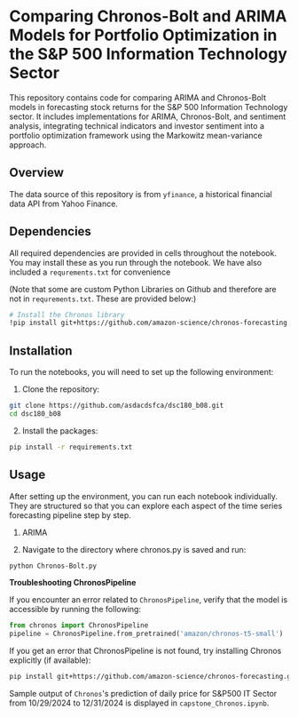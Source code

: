 # Comparing Chronos-Bolt and ARIMA Models for Portfolio Optimization in the S\&P 500 Information Technology Sector
This repository contains code for comparing ARIMA and Chronos-Bolt models in forecasting stock returns for the S&P 500 Information Technology sector. It includes implementations for ARIMA, Chronos-Bolt, and sentiment analysis, integrating technical indicators and investor sentiment into a portfolio optimization framework using the Markowitz mean-variance approach.

## Overview
The data source of this repository is from `yfinance`, a historical financial data API from Yahoo Finance.

## Dependencies

All required dependencies are provided in cells throughout the notebook. You may install these as you run through the notebook. We have also included a ```requrements.txt``` for convenience

(Note that some are custom Python Libraries on Github and therefore are not in ```requrements.txt```. These are provided below:)

```bash
# Install the Chronos library
!pip install git+https://github.com/amazon-science/chronos-forecasting.git
```

## Installation
To run the notebooks, you will need to set up the following environment:

1. Clone the repository:
```bash
git clone https://github.com/asdacdsfca/dsc180_b08.git
cd dsc180_b08
```

2. Install the packages:
```bash
pip install -r requirements.txt
```

## Usage
After setting up the environment, you can run each notebook individually. They are structured so that you can explore each aspect of the time series forecasting pipeline step by step.

1. ARIMA

2. Navigate to the directory where chronos.py is saved and run:
```bash
python Chronos-Bolt.py
```
**Troubleshooting ChronosPipeline**

If you encounter an error related to ```ChronosPipeline```, verify that the model is accessible by running the following:

```python
from chronos import ChronosPipeline
pipeline = ChronosPipeline.from_pretrained('amazon/chronos-t5-small')
```
If you get an error that ChronosPipeline is not found, try installing Chronos explicitly (if available):
```bash
pip install git+https://github.com/amazon-science/chronos-forecasting.git autogluon pandas numpy torch matplotlib yfinance
```

Sample output of ```Chronos```'s prediction of daily price for S&P500 IT Sector from 10/29/2024 to 12/31/2024 is displayed in ```capstone_Chronos.ipynb```.



